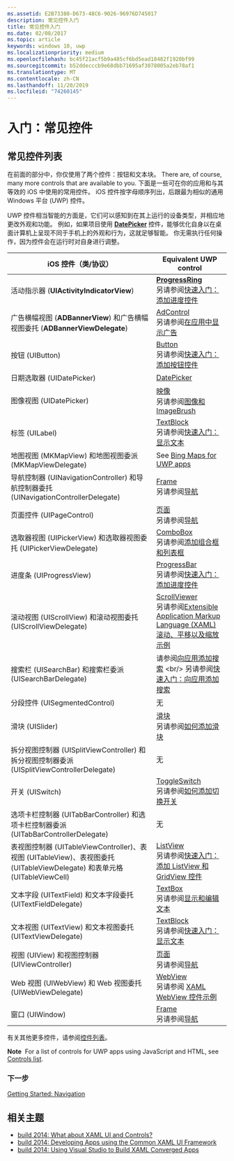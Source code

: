 ```yaml
---
ms.assetid: E2B73380-D673-48C6-9026-96976D745017
description: 常见控件入门
title: 常见控件入门
ms.date: 02/08/2017
ms.topic: article
keywords: windows 10, uwp
ms.localizationpriority: medium
ms.openlocfilehash: bc45f21acf5b9a485cf6bd5ead18482f1920bf99
ms.sourcegitcommit: b52ddecccb9e68dbb71695af3078005a2eb78af1
ms.translationtype: MT
ms.contentlocale: zh-CN
ms.lasthandoff: 11/20/2019
ms.locfileid: "74260145"
---
```

# <a name="getting-started-common-controls"></a>入门：常见控件


## <a name="common-controls-list"></a>常见控件列表

在前面的部分中，你仅使用了两个控件：按钮和文本块。 There are, of course, many more controls that are available to you. 下面是一些可在你的应用和与其等效的 iOS 中使用的常用控件。 iOS 控件按字母顺序列出，后跟最为相似的通用 Windows 平台 (UWP) 控件。

UWP 控件相当智能的方面是，它们可以感知到在其上运行的设备类型，并相应地更改外观和功能。 例如，如果项目使用 [**DatePicker**](https://docs.microsoft.com/previous-versions/windows/apps/br211681(v=win.10)) 控件，能够优化自身以在桌面计算机上呈现不同于手机上的外观和行为，这就足够智能。 你无需执行任何操作，因为控件会在运行时对自身进行调整。

| iOS 控件（类/协议） | Equivalent UWP control |
|------------------------------|--------------------------------------|
| 活动指示器 (**UIActivityIndicatorView**) | [**ProgressRing**](https://docs.microsoft.com/uwp/api/Windows.UI.Xaml.Controls.ProgressRing) <br/> 另请参阅[快速入门：添加进度控件](https://docs.microsoft.com/previous-versions/windows/apps/hh780651(v=win.10)) |
| 广告横幅视图 (**ADBannerView**) 和广告横幅视图委托 (**ADBannerViewDelegate**) | [AdControl](https://docs.microsoft.com/uwp/api/microsoft.advertising.winrt.ui.adcontrol) <br/> 另请参阅[在应用中显示广告](../monetize/display-ads-in-your-app.md) |
| 按钮 (UIButton) | [Button](https://docs.microsoft.com/uwp/api/Windows.UI.Xaml.Controls.Button) <br/> 另请参阅[快速入门：添加按钮控件](https://docs.microsoft.com/previous-versions/windows/apps/jj153346(v=win.10)) |
| 日期选取器 (UIDatePicker) | [DatePicker](https://docs.microsoft.com/previous-versions/windows/apps/br211681(v=win.10)) |
| 图像视图 (UIDatePicker) | [映像](https://docs.microsoft.com/uwp/api/Windows.UI.Xaml.Controls.Image) <br/> 另请参阅[图像和 ImageBrush](https://docs.microsoft.com/windows/uwp/controls-and-patterns/images-imagebrushes) |
| 标签 (UILabel) | [TextBlock](https://docs.microsoft.com/uwp/api/Windows.UI.Xaml.Controls.TextBlock) <br/> 另请参阅[快速入门：显示文本](https://docs.microsoft.com/previous-versions/windows/apps/hh700392(v=win.10)) |
| 地图视图 (MKMapView) 和地图视图委派 (MKMapViewDelegate) | See [Bing Maps for UWP apps](https://msdn.microsoft.com/library/hh846481) |
| 导航控制器 (UINavigationController) 和导航控制器委托 (UINavigationControllerDelegate) | [Frame](https://docs.microsoft.com/uwp/api/Windows.UI.Xaml.Controls.Frame) <br/> 另请参阅[导航](https://docs.microsoft.com/windows/uwp/layout/navigation-basics) |
| 页面控件 (UIPageControl) | [页面](https://docs.microsoft.com/uwp/api/Windows.UI.Xaml.Controls.Page) <br/> 另请参阅[导航](https://docs.microsoft.com/windows/uwp/layout/navigation-basics) |
| 选取器视图 (UIPickerView) 和选取器视图委托 (UIPickerViewDelegate) | [ComboBox](https://docs.microsoft.com/uwp/api/Windows.UI.Xaml.Controls.ComboBox) <br/> 另请参阅[添加组合框和列表框](https://docs.microsoft.com/previous-versions/windows/apps/hh780616(v=win.10)) |
| 进度条 (UIProgressView) | [ProgressBar](https://docs.microsoft.com/uwp/api/Windows.UI.Xaml.Controls.ProgressBar) <br/> 另请参阅[快速入门：添加进度控件](https://docs.microsoft.com/previous-versions/windows/apps/hh780651(v=win.10)) |
| 滚动视图 (UIScrollView) 和滚动视图委托 (UIScrollViewDelegate) | [ScrollViewer](https://docs.microsoft.com/uwp/api/Windows.UI.Xaml.Controls.ScrollViewer) <br/>  另请参阅[Extensible Application Markup Language (XAML) 滚动、平移以及缩放示例](https://code.msdn.microsoft.com/windowsapps/xaml-scrollviewer-pan-and-949d29e9) |
| 搜索栏 (UISearchBar) 和搜索栏委派 (UISearchBarDelegate) | 请参阅[向应用添加搜索](https://docs.microsoft.com/previous-versions/windows/apps/jj130767(v=win.10)) <br/>  另请参阅[快速入门：向应用添加搜索](https://docs.microsoft.com/previous-versions/windows/apps/hh868180(v=win.10)) |
| 分段控件 (UISegmentedControl) | 无 |
| 滑块 (UISlider) | [滑块](https://docs.microsoft.com/uwp/api/Windows.UI.Xaml.Controls.Slider) <br/>  另请参阅[如何添加滑块](https://docs.microsoft.com/previous-versions/windows/apps/hh868197(v=win.10)) |
| 拆分视图控制器 (UISplitViewController) 和拆分视图控制器委派 (UISplitViewControllerDelegate) | 无 |
| 开关 (UISwitch) | [ToggleSwitch](https://docs.microsoft.com/uwp/api/Windows.UI.Xaml.Controls.ToggleSwitch) <br/>  另请参阅[如何添加切换开关](https://docs.microsoft.com/previous-versions/windows/apps/hh868198(v=win.10)) |
| 选项卡栏控制器 (UITabBarController) 和选项卡栏控制器委派 (UITabBarControllerDelegate) | 无 |
| 表视图控制器 (UITableViewController)、表视图 (UITableView)、表视图委托 (UITableViewDelegate) 和表单元格 (UITableViewCell) | [ListView](https://docs.microsoft.com/uwp/api/Windows.UI.Xaml.Controls.ListView) <br/>  另请参阅[快速入门：添加 ListView 和 GridView 控件](https://docs.microsoft.com/previous-versions/windows/apps/hh780650(v=win.10)) |
| 文本字段 (UITextField) 和文本字段委托 (UITextFieldDelegate) | [TextBox](https://docs.microsoft.com/uwp/api/Windows.UI.Xaml.Controls.TextBox) <br/>  另请参阅[显示和编辑文本](https://docs.microsoft.com/windows/uwp/design/controls-and-patterns/text-controls) |
| 文本视图 (UITextView) 和文本视图委托 (UITextViewDelegate) | [TextBlock](https://docs.microsoft.com/uwp/api/Windows.UI.Xaml.Controls.TextBlock) <br/>  另请参阅[快速入门：显示文本](https://docs.microsoft.com/previous-versions/windows/apps/hh700392(v=win.10)) |
| 视图 (UIView) 和视图控制器 (UIViewController) | [页面](https://docs.microsoft.com/uwp/api/Windows.UI.Xaml.Controls.Page) <br/>  另请参阅[导航](https://docs.microsoft.com/windows/uwp/layout/navigation-basics) |
| Web 视图 (UIWebView) 和 Web 视图委托 (UIWebViewDelegate) | [WebView](https://docs.microsoft.com/uwp/api/Windows.UI.Xaml.Controls.WebView) <br/>  另请参阅 [XAML WebView 控件示例](https://code.msdn.microsoft.com/windowsapps/XAML-WebView-control-sample-58ad63f7) |
| 窗口 (UIWindow) | [Frame](https://docs.microsoft.com/uwp/api/Windows.UI.Xaml.Controls.Frame) <br/>  另请参阅[导航](https://docs.microsoft.com/windows/uwp/layout/navigation-basics) |

有关其他更多控件，请参阅[控件列表](https://docs.microsoft.com/windows/uwp/design/controls-and-patterns/)。

**Note**  For a list of controls for UWP apps using JavaScript and HTML, see [Controls list](https://docs.microsoft.com/previous-versions/windows/apps/hh465453(v=win.10)).

### <a name="next-step"></a>下一步

[Getting Started: Navigation](getting-started-navigation.md)

## <a name="related-topics"></a>相关主题

* [build 2014: What about XAML UI and Controls?](https://channel9.msdn.com/Events/Build/2014/2-516)
* [build 2014: Developing Apps using the Common XAML UI Framework](https://channel9.msdn.com/Events/Build/2014/2-507)
* [build 2014: Using Visual Studio to Build XAML Converged Apps](https://channel9.msdn.com/Events/Build/2014/3-591)
